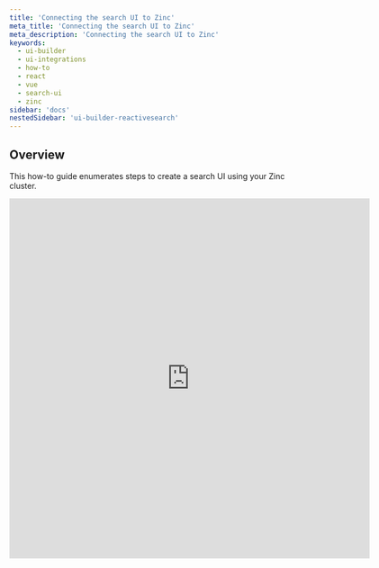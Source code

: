 ```yaml
---
title: 'Connecting the search UI to Zinc'
meta_title: 'Connecting the search UI to Zinc'
meta_description: 'Connecting the search UI to Zinc'
keywords:
  - ui-builder
  - ui-integrations
  - how-to
  - react
  - vue
  - search-ui
  - zinc
sidebar: 'docs'
nestedSidebar: 'ui-builder-reactivesearch'
---
```



## Overview

This how-to guide enumerates steps to create a search UI using your Zinc cluster. 

<iframe src="https://scribehow.com/embed/Connecting_the_search_UI_to_Zinc__B1-FK5w2SVyooRK769jYOA" width="640" height="640" allowfullscreen frameborder="0"></iframe>
